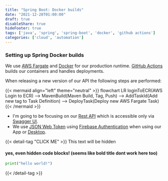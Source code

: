 ```yaml
---
title: "Spring Boot: Docker builds"
date: "2021-12-28T01:00:00"
draft: true
disableShare: true
hideFooter: true
tags: ['java', 'spring', 'spring-boot', 'docker', 'github actions']
categories: ['cloud', 'automation']
---
```


### Setting up Spring Docker builds

We use [AWS Fargate](https://docs.aws.amazon.com/AmazonECS/latest/userguide/what-is-fargate.html) and [Docker](https://www.docker.com/) for our production runtime. [GitHub Actions](https://github.com/features/actions) builds our containers and handles deployments.

When releasing a new version of our API the following steps are performed:

{{< mermaid align="left" theme="neutral" >}}
flowchart LR
    loginToECR(AWS Login to ECR) --> MavenBuild(Maven Build, Tag, Push) --> AddTaskId(Add new tag to Task Definition) --> DeployTask(Deploy new AWS Fargate Task)
{{< /mermaid >}}




- I'm going to be focusing on our [Rest API](https://en.wikipedia.org/wiki/Representational_state_transfer) which is accessible only via [Swagger UI](https://swagger.io/tools/swagger-ui/).
- We use [JSON Web Token](https://en.wikipedia.org/wiki/JSON_Web_Token) using [Firebase Authentication](https://firebase.google.com/docs/auth) when using our App or [Desktop](https://www.squaddy.app/squaddy-pro).



{{< detail-tag "CLICK ME" >}}
This text will be hidden

#### yes, even hidden code blocks! (seems like bold title dont work here too)

```python
print("hello world!")
```
{{< /detail-tag >}}